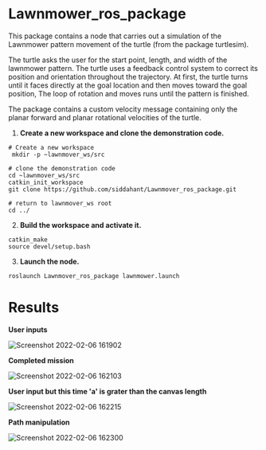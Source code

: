 # Lawnmower_ros_package

This package contains a node that carries out a simulation of the Lawnmower pattern movement of the turtle (from the package turtlesim).

The turtle asks the user for the start point, length, and width of the lawnmower pattern.
The turtle uses a feedback control system to correct its position and orientation throughout the trajectory. At first, the turtle turns until it faces directly at the goal location and then moves toward the goal position, The loop of rotation and moves runs until the pattern is finished. 

The package contains a custom velocity message containing only the planar forward and planar rotational velocities of the turtle.

1. **Create a new workspace and clone the demonstration code.**
```
# Create a new workspace
 mkdir -p ~lawnmover_ws/src

# clone the demonstration code
cd ~lawnmover_ws/src
catkin_init_workspace
git clone https://github.com/siddahant/Lawnmover_ros_package.git

# return to lawnmover_ws root
cd ../ 
```
2. **Build the workspace and activate it.**
```
catkin_make
source devel/setup.bash
```
3. **Launch the node.**
```
roslaunch Lawnmover_ros_package lawnmower.launch
```
# Results 
**User inputs**

![Screenshot 2022-02-06 161902](https://user-images.githubusercontent.com/44742647/152705970-220e0305-42fd-4c5b-8461-d4de1880bf99.png)


**Completed mission**

![Screenshot 2022-02-06 162103](https://user-images.githubusercontent.com/44742647/152705979-cbaf1f2b-06a5-4f5a-a10f-587540fdcd42.png)


**User input but this time 'a' is grater than the canvas length**

![Screenshot 2022-02-06 162215](https://user-images.githubusercontent.com/44742647/152706004-c666a473-d694-4c7d-8573-6b747e2b9cb4.png)


**Path manipulation**

![Screenshot 2022-02-06 162300](https://user-images.githubusercontent.com/44742647/152706043-a70cb7aa-d43c-44e1-91d1-a668ad033a9a.png)

